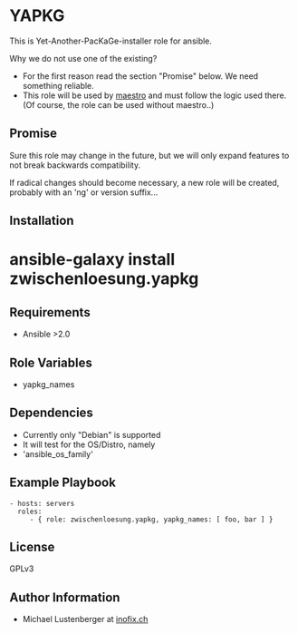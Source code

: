 YAPKG
=====

This is Yet-Another-PacKaGe-installer role for ansible.

Why we do not use one of the existing?

* For the first reason read the section "Promise" below. We need something reliable.
* This role will be used by [maestro](https://github.com/inofix/maestro) and must follow the logic used there. (Of course, the role can be used without maestro..)

Promise
-------

Sure this role may change in the future, but we will only expand features to not break backwards compatibility.

If radical changes should become necessary, a new role will be created, probably with an 'ng' or version suffix...


Installation
------------

 # ansible-galaxy install zwischenloesung.yapkg

Requirements
------------

* Ansible >2.0

Role Variables
--------------

* yapkg\_names

Dependencies
------------

* Currently only "Debian" is supported
* It will test for the OS/Distro, namely
 * 'ansible\_os\_family'

Example Playbook
----------------

    - hosts: servers
      roles:
         - { role: zwischenloesung.yapkg, yapkg_names: [ foo, bar ] }

License
-------

GPLv3

Author Information
------------------

* Michael Lustenberger at [inofix.ch](http://www.inofix.ch)
